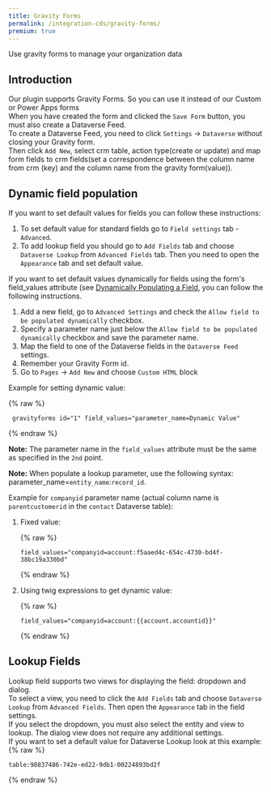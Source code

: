 ```yaml
---
title: Gravity Forms
permalink: /integration-cds/gravity-forms/
premium: true
---
```


<p class="lead">Use gravity forms to manage your organization data</p>

## Introduction

Our plugin supports Gravity Forms. So you can use it instead of our Custom or Power Apps forms
<br>
When you have created the form and clicked the `Save Form` button, you must also create a Dataverse Feed.
<br>
To create a Dataverse Feed, you need to click `Settings` -> `Dataverse` without closing your Gravity form.
<br>
Then click `Add New`, select crm table, action type(create or update) and map form fields to crm fields(set a correspondence between the column name from crm (key) and the column name from the gravity form(value)).

## Dynamic field population

If you want to set default values for fields you can follow these instructions:

1. To set default value for standard fields go to `Field settings` tab - `Advanced`.
2. To add lookup field you should go to `Add Fields` tab and choose `Dataverse Lookup` from `Advanced Fields` tab. Then you need to open the `Appearance` tab and set default value.

If you want to set default values dynamically for fields using the form's field_values attribute (see [Dynamically Populating a Field](https://docs.gravityforms.com/using-dynamic-population/), you can follow the following instructions.

1. Add a new field, go to `Advanced Settings` and check the `Allow field to be populated dynamically` checkbox.
2. Specify a parameter name just below the `Allow field to be populated dynamically` checkbox and save the parameter name.
3. Map the field to one of the Dataverse fields in the `Dataverse Feed` settings.
4. Remember your Gravity Form id.
5. Go to `Pages` -> `Add New` and choose `Custom HTML` block

Example for setting dynamic value:
   
   {% raw %}
   ```
	gravityforms id="1" field_values="parameter_name=Dynamic Value"
   ```
   {% endraw %}

**Note:** The parameter name in the `field_values` attribute must be the same as specified in the `2nd` point.

**Note:** When populate a lookup parameter, use the following syntax: parameter_name=`entity_name`:`record_id`. 

Example for `companyid` parameter name (actual column name is `parentcustomerid` in the `contact` Dataverse table): 

1. Fixed value:
   
   {% raw %}
   ```
   field_values="companyid=account:f5aaed4c-654c-4730-bd4f-38bc19a330bd"
   ```
   {% endraw %}

2. Using twig expressions to get dynamic value:

   {% raw %}
   ```
   field_values="companyid=account:{{account.accountid}}"
   ```
   {% endraw %}

## Lookup Fields
Lookup field supports two views for displaying the field: dropdown and dialog.
<br>
To select a view, you need to click the `Add Fields` tab and choose `Dataverse Lookup` from `Advanced Fields`. Then open the `Appearance` tab in the field settings.
<br>
If you select the dropdown, you must also select the entity and view to lookup. The dialog view does not require any additional settings.
<br>
If you want to set a default value for Dataverse Lookup look at this example:
   {% raw %}
   ```
   table:98837486-742e-ed22-9db1-00224893bd2f
   ```
   {% endraw %}
